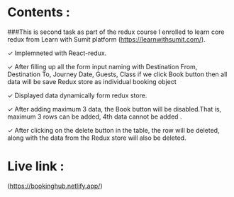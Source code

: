 

# Contents :
###This is second task as part of the redux course I enrolled to learn core redux from Learn with Sumit platform (https://learnwithsumit.com/).

✓ Implemneted with React-redux.

✓ After filling up all the form input naming with Destination From, Destination To, Journey Date, Guests, Class if we click Book button then all data will   be save Redux store as individual booking object

✓ Displayed data dynamically form redux store.

✓ After adding maximum 3 data, the Book button will be disabled.That is, maximum 3 rows can be added, 4th data cannot be added .

✓ After clicking on the delete button in the table, the row will be deleted, along with the data from the Redux store will also be deleted.

# Live link :

(https://bookinghub.netlify.app/)

